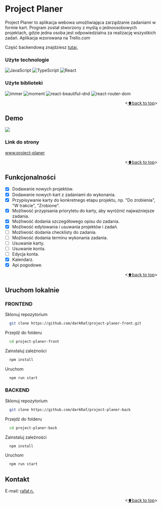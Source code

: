 <a name="readme-top"></a>
<!-- TABLE OF CONTENTS -->
<!-- <details>
  <summary>Table of Contents</summary>
  <ol>
    <li>
      <a href="#PL">📃PL</a>
      <ul>
        <li><a href="#Project-Planer">Project Planer</a></li>
      </ul>
      <ul>
        <li><a href="#Demo">Demo</a></li>
      </ul>
      <ul>
        <li><a href="#Funkjonalności">Funkjonalności</a></li>
      </ul>
      <ul>
        <li><a href="#Environment-Variables">Environment Variables</a></li>
      </ul>
      <ul>
        <li><a href="#Uruchom-lokalnie">Uruchom lokalnie</a></li>
      </ul>
    </li>
    <li>
      <a href="#EN">📃EN</a>
      <ul>
        <li><a href="#Demo">Demo</a></li>
      </ul>
      <ul>
        <li><a href="#Funkjonalności">Funkjonalności</a></li>
      </ul>
      <ul>
        <li><a href="#Environment-Variables">Environment Variables</a></li>
      </ul>
      <ul>
        <li><a href="#Run-Locally">Run Locally</a></li>
      </ul>
    </li>
    <li><a href="#Kontakt">Kontakt</a></li>
  </ol>
</details> -->

<a name="PL"></a>
# Project Planer

Project Planer to aplikacja webowa umożliwiająca zarządzanie zadaniami w formie kart. Program został stworzony z myślą o jednoosobowych projektach, gdzie jedna osoba jest odpowiedzialna za realizację wszystkich zadań. Aplikacja wzorowana na Trello.com

Część backendową znajdziesz <a href="https://github.com/darkRaf/project-planer-back" target="_blank">tutaj.</a>

### Użyte technologie

![JavaScript](https://img.shields.io/badge/javascript-%23323330.svg?style=for-the-badge&logo=javascript&logoColor=%23F7DF1E)
![TypeScript](https://img.shields.io/badge/typescript-%23007ACC.svg?style=for-the-badge&logo=typescript&logoColor=white)
![React](https://img.shields.io/badge/react-%2320232a.svg?style=for-the-badge&logo=react&logoColor=%2361DAFB) 
<!-- ![React Router](https://img.shields.io/badge/React_Router-CA4245?style=for-the-badge&logo=react-router&logoColor=white) -->

### Użyte biblioteki

![immer](https://img.shields.io/badge/immer-brightgreen)
![moment](https://img.shields.io/badge/moment-brightgreen)
![react-beautiful-dnd](https://img.shields.io/badge/react--beautiful--dnd-brightgreen)
![react-router-dom](https://img.shields.io/badge/-react--router--dom-brightgreen)

<p align="right"><<a href="#readme-top">⬆back to top</a>></p>

## Demo

<img src="./pp.gif">

### Link do strony

<a href="https://project-planer.rafal-13.smallhost.pl" target="_blank">www.project-planer</a>


<p align="right"><<a href="#readme-top">⬆back to top</a>></p>

## Funkcjonalności

- [x] Dodawanie nowych projektów.
- [x] Dodawanie nowych kart z zadaniami do wykonania.
- [x] Przypisywanie karty do konkretnego etapu projektu, np. "Do zrobienia", "W trakcie", "Zrobione".
- [x] Możliwość przypisania priorytetu do karty, aby wyróżnić najważniejsze zadania.
- [x] Możliwość dodania szczegółowego opisu do zadania.
- [x] Możliwość edytowania i usuwania projektów i zadań.
- [ ] Możliwość dodania checklisty do zadania.
- [ ] Możliwość dodania terminu wykonania zadania.
- [ ] Usuwanie karty.
- [ ] Usuwanie konta.
- [ ] Edycja konta.
- [x] Kalendarz.
- [x] Api pogodowe.

<p align="right"><<a href="#readme-top">⬆back to top</a>></p>

## Uruchom lokalnie

### FRONTEND

Sklonuj repozytorium

<!-- Clone the frontend -->

```bash
  git clone https://github.com/darkRaf/project-planer-front.git
```

Przejdź do folderu

<!-- Go to the project directory -->

```bash
  cd project-planer-front
```

Zainstaluj zależności

<!-- Install dependencies -->

```bash
  npm install
```

Uruchom

<!-- Start the server -->

```bash
  npm run start
```
### BACKEND

Sklonuj repozytorium

<!-- Clone the backend -->

```bash
  git clone https://github.com/darkRaf/project-planer-back
```

Przejdź do folderu

<!-- Go to the project directory -->

```bash
  cd project-planer-back
```

Zainstaluj zależności

<!-- Install dependencies -->

```bash
  npm install
```

Uruchom

<!-- Start the server -->

```bash
  npm run start
```

## Kontakt

E-mail: [rafał n.](mailto:rafal.nalewajek@gmail.com)

<p align="right"><<a href="#readme-top">⬆back to top</a>></p>

<a name="PL"></a>